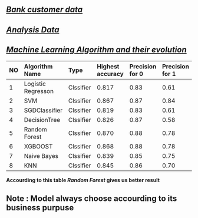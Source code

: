 ## [_Bank customer data_](https://github.com/NMShihab/Case_Study_with_mechine_learning_and_deep_learning/tree/master/Bank_data)

## **[_Analysis Data_](https://github.com/NMShihab/Case_Study_with_mechine_learning_and_deep_learning/blob/master/Bank_data/Analysis_of_data.ipynb)**


## **[_Machine Learning Algorithm and their evolution_](https://github.com/NMShihab/Case_Study_with_mechine_learning_and_deep_learning/blob/master/Bank_data/Machine_learning_models.ipynb)**

|  NO  |   Algorithm Name   |   Type    | Highest accuracy | Precision for 0  | Precision for 1  |
| :--- | :----------------- | :-------- | :--------------- | :--------------- | :--------------- |
|  1   | Logistic Regresson | Clssifier |      0.817       |      0.83        |      0.61        |
|  2   |       SVM          | Clssifier |      0.867       |      0.87        |      0.84        |
|  3   |   SGDClassifier    | Clssifier |      0.819       |      0.83        |      0.61        |
|  4   |   DecisionTree     | Clssifier |      0.826       |      0.87        |      0.58        |
|  5   |   Random Forest    | Clssifier |      0.870       |      0.88        |      0.78        |
|  6   |      XGBOOST       | Clssifier |      0.868       |      0.88        |      0.78        |
|  7   |  Naive Bayes       | Clssifier |      0.839       |      0.85        |      0.75        |
|  8   |      KNN           | Clssifier |      0.845       |      0.86        |      0.70        |


**Accourding to this table _Random Forest_ gives us better result**


## Note : Model always choose accourding to its business purpuse
